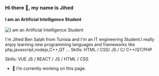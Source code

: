 ### Hi there 👋, my name is Jihed
#### I am an Artificial Intelligence Student
![I am an Artificial Intelligence Student](https://twitter.com/JihedBensalahIA/header_photo)

I'm Jihed Ben Salah from Tunisia and I'm an IT engineering Student.I really enjoy learning new programming languages and frameworks like php,javascript,nodejs,C++,QT ...
Skills: HTML / CSS/ JS / C/ C++/QT/PHP

Skills: VUE JS / REACT / JS / HTML / CSS

- 🔭 I’m currently working on this page. 




